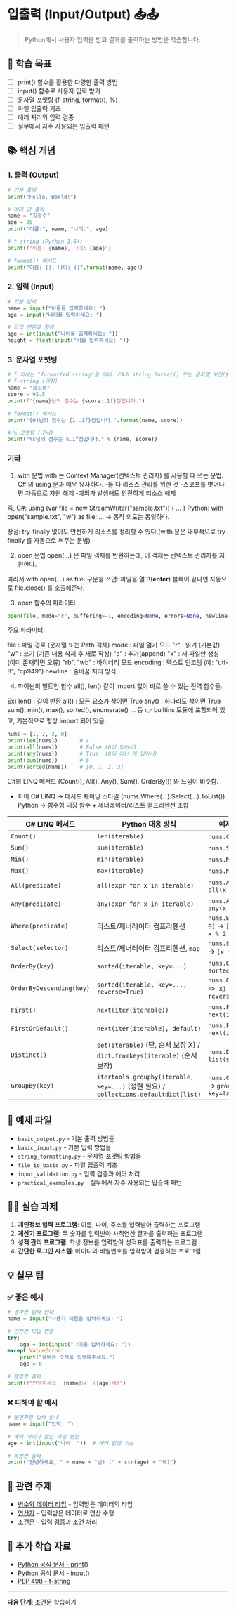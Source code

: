 # 입출력 (Input/Output) 📥📤

> Python에서 사용자 입력을 받고 결과를 출력하는 방법을 학습합니다.

## 🎯 학습 목표

- [ ] print() 함수를 활용한 다양한 출력 방법
- [ ] input() 함수로 사용자 입력 받기
- [ ] 문자열 포맷팅 (f-string, format(), %)
- [ ] 파일 입출력 기초
- [ ] 에러 처리와 입력 검증
- [ ] 실무에서 자주 사용되는 입출력 패턴

## 📚 핵심 개념

### 1. 출력 (Output)
```python
# 기본 출력
print("Hello, World!")

# 여러 값 출력
name = "김철수"
age = 25
print("이름:", name, "나이:", age)

# f-string (Python 3.6+)
print(f"이름: {name}, 나이: {age}")

# format() 메서드
print("이름: {}, 나이: {}".format(name, age))
```

### 2. 입력 (Input)
```python
# 기본 입력
name = input("이름을 입력하세요: ")
age = input("나이를 입력하세요: ")

# 타입 변환과 함께
age = int(input("나이를 입력하세요: "))
height = float(input("키를 입력하세요: "))
```

### 3. 문자열 포맷팅
```python
# f 자체는 "formatted string"을 의미. C#의 string.Format() 또는 문자열 보간($) 을 생각해 보면 쉽다.
# f-string (권장)
name = "홍길동"
score = 95.5
print(f"{name}님의 점수는 {score:.1f}점입니다.")

# format() 메서드
print("{0}님의 점수는 {1:.1f}점입니다.".format(name, score))

# % 포맷팅 (구식)
print("%s님의 점수는 %.1f점입니다." % (name, score))
```


### 기타

1. with 문법
with 는 Context Manager(컨텍스트 관리자) 를 사용할 때 쓰는 문법.
C# 의 using 문과 매우 유사하다.
-둘 다 리소스 관리를 위한 것
-스코프를 벗어나면 자동으로 자원 해제
-예외가 발생해도 안전하게 리소스 해제

즉,
C#: using (var file = new StreamWriter("sample.txt")) { ... }
Python: with open("sample.txt", "w") as file: ...
→ 동작 의도는 동일하다.

장점: try-finally 없이도 안전하게 리소스를 정리할 수 있다.(with 문은 내부적으로 try-finally 를 자동으로 써주는 문법)

2. open 문법
open(...) 은 파일 객체를 반환하는데, 이 객체는 컨텍스트 관리자를 지원한다.

따라서 with open(...) as file: 구문을 쓰면:
파일을 열고(__enter__)
블록이 끝나면 자동으로 file.close() 를 호출해준다.


3. open 함수의 파라미터

```python
open(file, mode="r", buffering=-1, encoding=None, errors=None, newline=None, closefd=True, opener=None)
```
주요 파라미터:

file : 파일 경로 (문자열 또는 Path 객체)
mode : 파일 열기 모드
"r" : 읽기 (기본값)
"w" : 쓰기 (기존 내용 삭제 후 새로 작성) 
"a" : 추가(append)
"x" : 새 파일만 생성 (이미 존재하면 오류)
"rb", "wb" : 바이너리 모드
encoding : 텍스트 인코딩 (예: "utf-8", "cp949")
newline : 줄바꿈 처리 방식


4. 파이썬의 빌트인 함수
all(), len() 같이 import 없이 바로 쓸 수 있는 전역 함수들.

Ex)
len() : 길이 반환
all() : 모든 요소가 참이면 True
any() : 하나라도 참이면 True
sum(), min(), max(), sorted(), enumerate() … 등
👉 builtins 모듈에 포함되어 있고, 기본적으로 항상 import 되어 있음.

```python
nums = [1, 2, 3, 0]
print(len(nums))       # 4
print(all(nums))       # False (0이 있어서)
print(any(nums))       # True  (0이 아닌 게 있어서)
print(sum(nums))       # 6
print(sorted(nums))    # [0, 1, 2, 3]
```


C#의 LINQ 메서드 (Count(), All(), Any(), Sum(), OrderBy()) 와 느낌이 비슷함.
* 차이
C# LINQ → 메서드 체이닝 스타일 (nums.Where(...).Select(...).ToList())
Python → 함수형 내장 함수 + 제너레이터/리스트 컴프리헨션 조합


| C# LINQ 메서드              | Python 대응 방식                                                                     | 예제 (C# → Python)                                                  |
| ------------------------ | -------------------------------------------------------------------------------- | ----------------------------------------------------------------- |
| `Count()`                | `len(iterable)`                                                                  | `nums.Count()` → `len(nums)`                                      |
| `Sum()`                  | `sum(iterable)`                                                                  | `nums.Sum()` → `sum(nums)`                                        |
| `Min()`                  | `min(iterable)`                                                                  | `nums.Min()` → `min(nums)`                                        |
| `Max()`                  | `max(iterable)`                                                                  | `nums.Max()` → `max(nums)`                                        |
| `All(predicate)`         | `all(expr for x in iterable)`                                                    | `nums.All(x => x > 0)` → `all(x > 0 for x in nums)`               |
| `Any(predicate)`         | `any(expr for x in iterable)`                                                    | `nums.Any(x => x > 5)` → `any(x > 5 for x in nums)`               |
| `Where(predicate)`       | 리스트/제너레이터 컴프리헨션                                                                  | `nums.Where(x => x % 2 == 0)` → `[x for x in nums if x % 2 == 0]` |
| `Select(selector)`       | 리스트/제너레이터 컴프리헨션, `map`                                                           | `nums.Select(x => x * x)` → `[x * x for x in nums]`               |
| `OrderBy(key)`           | `sorted(iterable, key=...)`                                                      | `nums.OrderBy(x => x)` → `sorted(nums)`                           |
| `OrderByDescending(key)` | `sorted(iterable, key=..., reverse=True)`                                        | `nums.OrderByDescending(x => x)` → `sorted(nums, reverse=True)`   |
| `First()`                | `next(iter(iterable))`                                                           | `nums.First()` → `next(iter(nums))`                               |
| `FirstOrDefault()`       | `next(iter(iterable), default)`                                                  | `nums.FirstOrDefault()` → `next(iter(nums), None)`                |
| `Distinct()`             | `set(iterable)` (단, 순서 보장 X) / `dict.fromkeys(iterable)` (순서 보장)                 | `nums.Distinct()` → `list(set(nums))`                             |
| `GroupBy(key)`           | `itertools.groupby(iterable, key=...)` (정렬 필요) / `collections.defaultdict(list)` | `nums.GroupBy(x => x % 2)` → `groupby(nums, key=lambda x: x % 2)` |





## 📁 예제 파일

- `basic_output.py` - 기본 출력 방법들
- `basic_input.py` - 기본 입력 방법들
- `string_formatting.py` - 문자열 포맷팅 방법들
- `file_io_basic.py` - 파일 입출력 기초
- `input_validation.py` - 입력 검증과 에러 처리
- `practical_examples.py` - 실무에서 자주 사용되는 입출력 패턴

## 🏃‍♂️ 실습 과제

1. **개인정보 입력 프로그램**: 이름, 나이, 주소를 입력받아 출력하는 프로그램
2. **계산기 프로그램**: 두 숫자를 입력받아 사칙연산 결과를 출력하는 프로그램
3. **성적 관리 프로그램**: 학생 정보를 입력받아 성적표를 출력하는 프로그램
4. **간단한 로그인 시스템**: 아이디와 비밀번호를 입력받아 검증하는 프로그램

## 💡 실무 팁

### ✅ 좋은 예시
```python
# 명확한 입력 안내
name = input("사용자 이름을 입력하세요: ")

# 안전한 타입 변환
try:
    age = int(input("나이를 입력하세요: "))
except ValueError:
    print("올바른 숫자를 입력해주세요.")
    age = 0

# 깔끔한 출력
print(f"안녕하세요, {name}님! ({age}세)")
```

### ❌ 피해야 할 예시
```python
# 불명확한 입력 안내
name = input("입력: ")

# 에러 처리가 없는 타입 변환
age = int(input("나이: "))  # 에러 발생 가능

# 복잡한 출력
print("안녕하세요, " + name + "님! (" + str(age) + "세)")
```

## 🔗 관련 주제

- [변수와 데이터 타입](../../01-basics/variables-and-types/) - 입력받은 데이터의 타입
- [연산자](../../01-basics/operators/) - 입력받은 데이터로 연산 수행
- [조건문](../../02-control-flow/conditionals/) - 입력 검증과 조건 처리

## 📖 추가 학습 자료

- [Python 공식 문서 - print()](https://docs.python.org/3/library/functions.html#print)
- [Python 공식 문서 - input()](https://docs.python.org/3/library/functions.html#input)
- [PEP 498 - f-string](https://peps.python.org/pep-0498/)

---

**다음 단계**: [조건문](../../02-control-flow/conditionals/README.md) 학습하기
